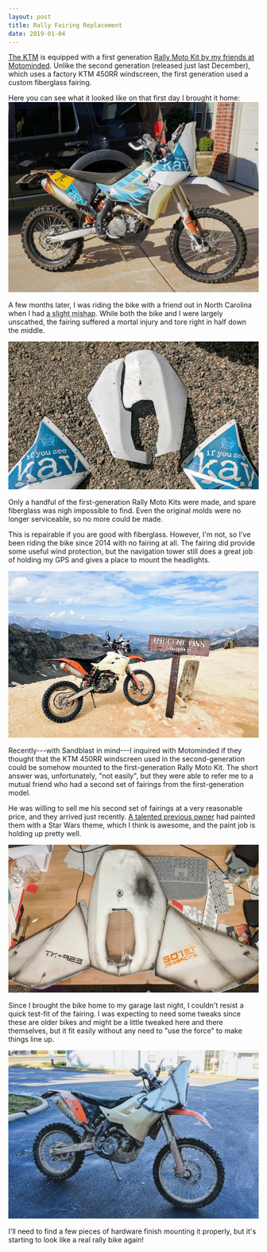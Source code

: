 ```yaml
---
layout: post
title: Rally Fairing Replacement
date: 2019-01-04
---
```


[The KTM](/the-vehicle) is equipped with a first generation [Rally Moto Kit by my friends at Motominded](https://www.motominded.com/products/rally-moto-kit-v2). Unlike the second generation (released just last December), which uses a factory KTM 450RR windscreen, the first generation used a custom fiberglass fairing.

Here you can see what it looked like on that first day I brought it home:
![the KTM upon arriving home the first time](/assets/img/ktm505-orig.jpg "the KTM upon arriving home the first time")

A few months later, I was riding the bike with a friend out in North Carolina when I had <abbr title="This is my way of saying that I crashed. Don't tell Mom!">a slight mishap</abbr>. While both the bike and I were largely unscathed, the fairing suffered a mortal injury and tore right in half down the middle.

![the original fairing torn in half](/assets/img/ktm505-torn.jpg "the original fairing torn in half")

Only a handful of the first-generation Rally Moto Kits were made, and spare fiberglass was nigh impossible to find. Even the original molds were no longer serviceable, so no more could be made. 

This is repairable if you are good with fiberglass. However, I'm not, so I've been riding the bike since 2014 with no fairing at all. The fairing did provide some useful wind protection, but the navigation tower still does a great job of holding my GPS and gives a place to mount the headlights.

![the KTM at the Imogene Pass summit](/assets/img/ktm505-imogene.jpg "the KTM at the Imogene Pass summit")

Recently---with Sandblast in mind---I inquired with Motominded if they thought that the KTM 450RR windscreen used in the second-generation could be somehow mounted to the first-generation Rally Moto Kit. The short answer was, unfortunately, "not easily", but they were able to refer me to a mutual friend who had a second set of fairings from the first-generation model.

He was willing to sell me his second set of fairings at a very reasonable price, and they arrived just recently. [A talented previous owner](http://www.ironhorsecreative.com/) had painted them with a Star Wars theme, which I think is awesome, and the paint job is holding up pretty well.

![the replacement fiberglass fairing](/assets/img/ktm505-replfairing.jpg "the replacement fiberglass fairing")

Since I brought the bike home to my garage last night, I couldn't resist a quick test-fit of the fairing. I was expecting to need some tweaks since these are older bikes and might be a little tweaked here and there themselves, but it fit easily without any need to "use the force" to make things line up.

![first daylight look at the replacement fairing on the bike](/assets/img/ktm505-fairingfirstlook.jpg "first daylight look at the replacement fairing on the bike")

I'll need to find a few pieces of hardware finish mounting it properly, but it's starting to look like a real rally bike again!